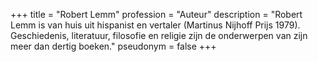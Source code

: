 +++
title       = "Robert Lemm"
profession  = "Auteur"
description = "Robert Lemm is van huis uit hispanist en vertaler (Martinus Nijhoff Prijs 1979). Geschiedenis, literatuur, filosofie en religie zijn de onderwerpen van zijn meer dan dertig boeken."
pseudonym   = false
+++

